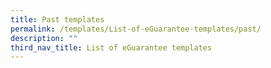 ```yaml
---
title: Past templates
permalink: /templates/List-of-eGuarantee-templates/past/
description: ""
third_nav_title: List of eGuarantee templates
---
```

